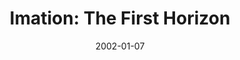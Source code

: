 ---
mission_id: imation
slug: "imation-the-first-horizon"
editorsChoice:
title: "Imation: The First Horizon"
authors: 
    - "Palmer"
date: 2002-01-07
filename: "imation.zip"
description: "The Empire has recorded information on A new top secret base they are planning to build. They are planning to use the base to build top secret weapons and technology to help them disable the REBELLION!!!"
cover:
levelReplaced:	SECBASE
difficulty: no
bm:	no
fme: no
wax: no
three_do: no
voc: no
gmd: no
vue: no
lfd: no
base: "New level from scratch" 
editors: "WDFUSE 2.00"

---